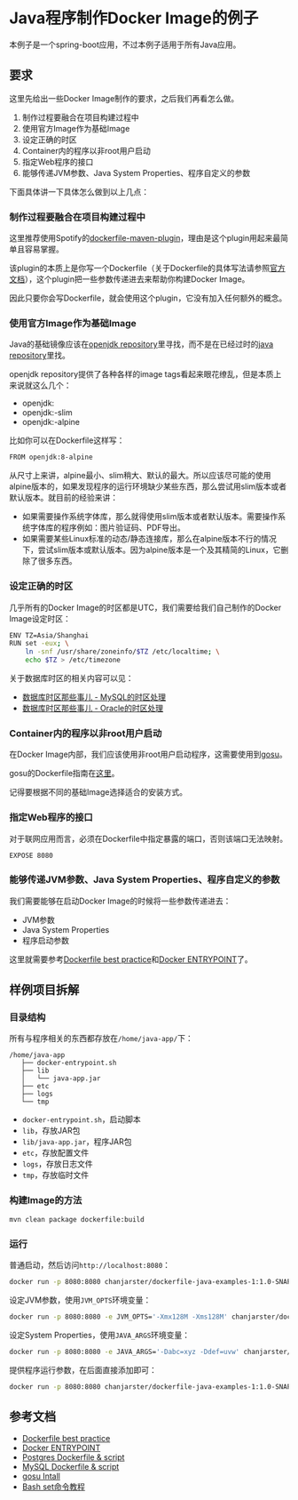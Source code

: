 # Java程序制作Docker Image的例子

本例子是一个spring-boot应用，不过本例子适用于所有Java应用。

## 要求

这里先给出一些Docker Image制作的要求，之后我们再看怎么做。

1. 制作过程要融合在项目构建过程中
1. 使用官方Image作为基础Image
1. 设定正确的时区
1. Container内的程序以非root用户启动
1. 指定Web程序的接口
1. 能够传递JVM参数、Java System Properties、程序自定义的参数

下面具体讲一下具体怎么做到以上几点：

### 制作过程要融合在项目构建过程中

这里推荐使用Spotify的[dockerfile-maven-plugin](https://github.com/spotify/dockerfile-maven)，理由是这个plugin用起来最简单且容易掌握。

该plugin的本质上是你写一个Dockerfile（关于Dockerfile的具体写法请参照[官方文档](https://docs.docker.com/engine/reference/builder/)），这个plugin把一些参数传递进去来帮助你构建Docker Image。

因此只要你会写Dockerfile，就会使用这个plugin，它没有加入任何额外的概念。

### 使用官方Image作为基础Image

Java的基础镜像应该在[openjdk repository](https://hub.docker.com/_/openjdk/)里寻找，而不是在已经过时的[java repository](https://hub.docker.com/_/java/)里找。

openjdk repository提供了各种各样的image tags看起来眼花缭乱，但是本质上来说就这么几个：

* openjdk:<version>
* openjdk:<version>-slim
* openjdk:<version>-alpine

比如你可以在Dockerfile这样写：

```txt
FROM openjdk:8-alpine
```

从尺寸上来讲，alpine最小、slim稍大、默认的最大。所以应该尽可能的使用alpine版本的，如果发现程序的运行环境缺少某些东西，那么尝试用slim版本或者默认版本。就目前的经验来讲：

* 如果需要操作系统字体库，那么就得使用slim版本或者默认版本。需要操作系统字体库的程序例如：图片验证码、PDF导出。
* 如果需要某些Linux标准的动态/静态连接库，那么在alpine版本不行的情况下，尝试slim版本或默认版本。因为alpine版本是一个及其精简的Linux，它删除了很多东西。

### 设定正确的时区

几乎所有的Docker Image的时区都是UTC，我们需要给我们自己制作的Docker Image设定时区：

```bash
ENV TZ=Asia/Shanghai
RUN set -eux; \
    ln -snf /usr/share/zoneinfo/$TZ /etc/localtime; \
    echo $TZ > /etc/timezone
```

关于数据库时区的相关内容可以见：

* [数据库时区那些事儿 - MySQL的时区处理](https://segmentfault.com/a/1190000016426048)
* [数据库时区那些事儿 - Oracle的时区处理](https://segmentfault.com/a/1190000016436947)

### Container内的程序以非root用户启动

在Docker Image内部，我们应该使用非root用户启动程序，这需要使用到[gosu](https://github.com/tianon/gosu)。

gosu的Dockerfile指南在[这里](https://github.com/tianon/gosu/blob/master/INSTALL.md)。

记得要根据不同的基础Image选择适合的安装方式。

### 指定Web程序的接口

对于联网应用而言，必须在Dockerfile中指定暴露的端口，否则该端口无法映射。

```txt
EXPOSE 8080
```

### 能够传递JVM参数、Java System Properties、程序自定义的参数

我们需要能够在启动Docker Image的时候将一些参数传递进去：

* JVM参数
* Java System Properties
* 程序启动参数

这里就需要参考[Dockerfile best practice][dockerfile-best-practice]和[Docker ENTRYPOINT][docker-endpoint]了。

## 样例项目拆解

### 目录结构

所有与程序相关的东西都存放在`/home/java-app/`下：

```
/home/java-app
   ├── docker-entrypoint.sh
   ├── lib
   │   └── java-app.jar
   ├── etc
   ├── logs
   └── tmp
```

* `docker-entrypoint.sh`，启动脚本
* `lib`，存放JAR包
* `lib/java-app.jar`，程序JAR包
* `etc`，存放配置文件
* `logs`，存放日志文件
* `tmp`，存放临时文件

### 构建Image的方法

```bash
mvn clean package dockerfile:build
```

### 运行

普通启动，然后访问`http://localhost:8080`：

```bash
docker run -p 8080:8080 chanjarster/dockerfile-java-examples-1:1.0-SNAPSHOT
```

设定JVM参数，使用`JVM_OPTS`环境变量：

```bash
docker run -p 8080:8080 -e JVM_OPTS='-Xmx128M -Xms128M' chanjarster/dockerfile-java-examples-1:1.0-SNAPSHOT
```

设定System Properties，使用`JAVA_ARGS`环境变量：

```bash
docker run -p 8080:8080 -e JAVA_ARGS='-Dabc=xyz -Ddef=uvw' chanjarster/dockerfile-java-examples-1:1.0-SNAPSHOT
```

提供程序运行参数，在后面直接添加即可：

```bash
docker run -p 8080:8080 chanjarster/dockerfile-java-examples-1:1.0-SNAPSHOT --debug
```

## 参考文档

* [Dockerfile best practice][dockerfile-best-practice]
* [Docker ENTRYPOINT][docker-endpoint]
* [Postgres Dockerfile & script](https://github.com/docker-library/postgres/tree/3f585c58df93e93b730c09a13e8904b96fa20c58/11)
* [MySQL Dockerfile & script](https://github.com/docker-library/mysql/tree/b39f1e5e4ec82dc8039cecc91dbf34f6c9ae5fb0/8.0)
* [gosu Intall](https://github.com/tianon/gosu/blob/master/INSTALL.md)
* [Bash set命令教程](http://www.ruanyifeng.com/blog/2017/11/bash-set.html)

[docker-endpoint]: https://docs.docker.com/engine/reference/builder/#entrypoint
[dockerfile-best-practice]: https://docs.docker.com/develop/develop-images/dockerfile_best-practices/
